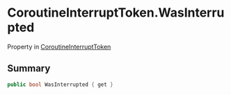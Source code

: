 # CoroutineInterruptToken.WasInterrupted

Property in [CoroutineInterruptToken](/docs/api/csharp/yarn.unity.effects.coroutineinterrupttoken.md)

## Summary



```csharp
public bool WasInterrupted { get }
```

